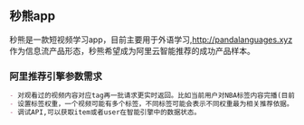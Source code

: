 ## 秒熊app

秒熊是一款短视频学习app，目前主要用于外语学习,http://pandalanguages.xyz 作为信息流产品形态，秒熊希望成为阿里云智能推荐的成功产品样本。

### 阿里推荐引擎参数需求

```markdown
- 对观看过的视频内容对应tag再一批请求更实时返回。比如当前用户对NBA标签内容完播(目前因为只支持点击行为，我们将完播事件处理为点击行为推送给airecommed)后在同一用户下一次请求时能继续推送NBA标签内容。
- 设置标签权重，一个视频可能有多个标签，不同标签可能会表示不同权重最为相关推荐依据。
- 调试API,可以获取item或者user在智能引擎中的数据状态。
